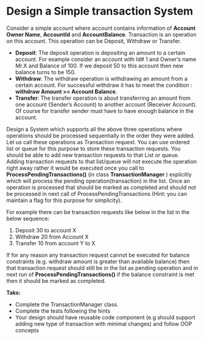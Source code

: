 ﻿#                                          Design a Simple transaction System


Consider a simple account where account contains information of **Account Owner Name**, **AccountId** and **AccountBalance**. Transaction is an operation on this account. This operation can be Deposit, Withdraw or Transfer. 

* **Deposit**: The deposit operation is depositing an amount to a certain account. For example consider an account with Id# 1 and Owner’s name Mr.X and Balance of 100. If we deposit 50 to this account then new balance turns to be 150.
* **Withdraw**: The withdraw operation is withdrawing an amount from a certain account. For successful withdraw it has to meet the condition :  **withdraw Amount >= Account Balance**.
* **Transfer**: The transfer operation is about transferring an amount from one account (Sender’s Account) to another account (Receiver Account). Of course for transfer sender must have to have enough balance in the account. 

Design a System which supports all the above three operations where operations should be processed sequentially in the order they were added.
 Let us call these operations as Transaction request.
You can use ordered list or queue for this purpose to store
 these transaction requests. You should be able to add new transaction requests to that List or queue. 
Adding transaction requests to that list/queue will not execute the operation right away rather it would be executed once you call to **ProcessPendingTransactions()** (in class **TransactionManager** ) explicitly which will process the pending operation(transaction) in the list.
Once an operation is processed that should be marked as completed and should
 not be processed in next call of ProcessPendingTransactions (Hint: you can maintain a flag for this purpose for simplicity).  

For example there can be transaction requests like below in the list in the below sequence:

1. Deposit 30 to account X
2. Withdraw 20 from Account X
3. Transfer 10 from account Y to X

If for any reason any transaction request cannot be executed for balance constraints (e.g. withdraw amount is greater than available balance) 
then that transaction request should still be in the list as pending operation and in next run of **ProcessPendingTransactions()** if the balance constraint is met then it should be marked as completed. 

**Taks:**

- Complete the TransactionManager class.
- Complete the tests following the hints
- Your design should have reusable code component (e.g should support adding new type of transaction with minimal changes) and follow OOP concepts

